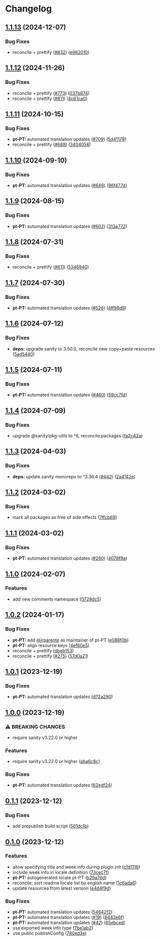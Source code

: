# Changelog

## [1.1.13](https://github.com/sanity-io/locales/compare/locale-pt-pt-v1.1.12...locale-pt-pt-v1.1.13) (2024-12-07)


### Bug Fixes

* reconcile + prettify ([#832](https://github.com/sanity-io/locales/issues/832)) ([e962010](https://github.com/sanity-io/locales/commit/e9620109a7ee1a0ad4eadeaebf8f3d05ee703747))

## [1.1.12](https://github.com/sanity-io/locales/compare/locale-pt-pt-v1.1.11...locale-pt-pt-v1.1.12) (2024-11-26)


### Bug Fixes

* reconcile + prettify ([#773](https://github.com/sanity-io/locales/issues/773)) ([037b874](https://github.com/sanity-io/locales/commit/037b8747ab096387a988bef3e632812f7217f53f))
* reconcile + prettify ([#811](https://github.com/sanity-io/locales/issues/811)) ([4c61ca0](https://github.com/sanity-io/locales/commit/4c61ca096c2fd158aefd895681bb0b7c2a634234))

## [1.1.11](https://github.com/sanity-io/locales/compare/locale-pt-pt-v1.1.10...locale-pt-pt-v1.1.11) (2024-10-15)


### Bug Fixes

* **pt-PT:** automated translation updates ([#709](https://github.com/sanity-io/locales/issues/709)) ([5d41179](https://github.com/sanity-io/locales/commit/5d41179bf83cc28a094e37ec56911b29f38dba23))
* reconcile + prettify ([#688](https://github.com/sanity-io/locales/issues/688)) ([3404058](https://github.com/sanity-io/locales/commit/3404058c7a55c2163d680d84953f7ac5defb2066))

## [1.1.10](https://github.com/sanity-io/locales/compare/locale-pt-pt-v1.1.9...locale-pt-pt-v1.1.10) (2024-09-10)


### Bug Fixes

* **pt-PT:** automated translation updates ([#646](https://github.com/sanity-io/locales/issues/646)) ([96f477d](https://github.com/sanity-io/locales/commit/96f477d3bd7d4bd1c71399e43f0f5a26b9d471ac))

## [1.1.9](https://github.com/sanity-io/locales/compare/locale-pt-pt-v1.1.8...locale-pt-pt-v1.1.9) (2024-08-15)


### Bug Fixes

* **pt-PT:** automated translation updates ([#602](https://github.com/sanity-io/locales/issues/602)) ([313a772](https://github.com/sanity-io/locales/commit/313a772844797bbf1809a4bc749542789bd78bb6))

## [1.1.8](https://github.com/sanity-io/locales/compare/locale-pt-pt-v1.1.7...locale-pt-pt-v1.1.8) (2024-07-31)


### Bug Fixes

* reconcile + prettify ([#611](https://github.com/sanity-io/locales/issues/611)) ([5346940](https://github.com/sanity-io/locales/commit/534694059e674d5150f7f484fd79411b0f5b74a2))

## [1.1.7](https://github.com/sanity-io/locales/compare/locale-pt-pt-v1.1.6...locale-pt-pt-v1.1.7) (2024-07-30)


### Bug Fixes

* **pt-PT:** automated translation updates ([#526](https://github.com/sanity-io/locales/issues/526)) ([4ff98d9](https://github.com/sanity-io/locales/commit/4ff98d9c9ace17b17296297e271220601fe9706e))

## [1.1.6](https://github.com/sanity-io/locales/compare/locale-pt-pt-v1.1.5...locale-pt-pt-v1.1.6) (2024-07-12)


### Bug Fixes

* **deps:** upgrade sanity to 3.50.0, reconcile new copy+paste resources ([5ad5440](https://github.com/sanity-io/locales/commit/5ad5440692ba75d76b5de468a5ed5cdfd01de995))

## [1.1.5](https://github.com/sanity-io/locales/compare/locale-pt-pt-v1.1.4...locale-pt-pt-v1.1.5) (2024-07-11)


### Bug Fixes

* **pt-PT:** automated translation updates ([#460](https://github.com/sanity-io/locales/issues/460)) ([59cc7fd](https://github.com/sanity-io/locales/commit/59cc7fd2367118283df75a89c5e5a8c12139caa4))

## [1.1.4](https://github.com/sanity-io/locales/compare/locale-pt-pt-v1.1.3...locale-pt-pt-v1.1.4) (2024-07-09)


### Bug Fixes

* upgrade @sanity/pkg-utils to ^6, reconcile packages ([fa2c42a](https://github.com/sanity-io/locales/commit/fa2c42a0e8550ead90dcc61fe1abcecdacf8fd20))

## [1.1.3](https://github.com/sanity-io/locales/compare/locale-pt-pt-v1.1.2...locale-pt-pt-v1.1.3) (2024-04-03)


### Bug Fixes

* **deps:** update sanity monorepo to ^3.36.4 ([#442](https://github.com/sanity-io/locales/issues/442)) ([2a4142e](https://github.com/sanity-io/locales/commit/2a4142e6e50eb5992b3432169cd71676c353276f))

## [1.1.2](https://github.com/sanity-io/locales/compare/locale-pt-pt-v1.1.1...locale-pt-pt-v1.1.2) (2024-03-02)


### Bug Fixes

* mark all packages as free of side effects ([7ffcb69](https://github.com/sanity-io/locales/commit/7ffcb6939ba729c3c6c528d81e14a833b9096f50))

## [1.1.1](https://github.com/sanity-io/locales/compare/locale-pt-pt-v1.1.0...locale-pt-pt-v1.1.1) (2024-03-02)


### Bug Fixes

* **pt-PT:** automated translation updates ([#260](https://github.com/sanity-io/locales/issues/260)) ([4078f9a](https://github.com/sanity-io/locales/commit/4078f9aadde0c67877c98cd61335bda30f8ea6b9))

## [1.1.0](https://github.com/sanity-io/locales/compare/locale-pt-pt-v1.0.2...locale-pt-pt-v1.1.0) (2024-02-07)


### Features

* add new comments namespace ([0729dc5](https://github.com/sanity-io/locales/commit/0729dc52cd29ac2611250663a32a7f1a5a039500))

## [1.0.2](https://github.com/sanity-io/locales/compare/locale-pt-pt-v1.0.1...locale-pt-pt-v1.0.2) (2024-01-17)


### Bug Fixes

* **pt-PT:** add [@jrparente](https://github.com/jrparente) as maintainer of pt-PT ([e088f0b](https://github.com/sanity-io/locales/commit/e088f0b5d0b979cbadd2a4bb805333f29be0df8a))
* **pt-PT:** align resource keys ([4ef60e5](https://github.com/sanity-io/locales/commit/4ef60e5edc24e8e8bbf5a6805bb9e4fb3697c2e6))
* reconcile + prettify ([dbeb153](https://github.com/sanity-io/locales/commit/dbeb153fc3f80207e357a888431d2fd739617821))
* reconcile + prettify ([#275](https://github.com/sanity-io/locales/issues/275)) ([57d0a21](https://github.com/sanity-io/locales/commit/57d0a21e05f631d47d74a2c029c9dcc3993bc7b0))

## [1.0.1](https://github.com/sanity-io/locales/compare/locale-pt-pt-v1.0.0...locale-pt-pt-v1.0.1) (2023-12-19)


### Bug Fixes

* **pt-PT:** automated translation updates ([d72a290](https://github.com/sanity-io/locales/commit/d72a290ef7fc63fc50bbcf21f2a7fa3047c29062))

## [1.0.0](https://github.com/sanity-io/locales/compare/locale-pt-pt-v0.1.1...locale-pt-pt-v1.0.0) (2023-12-19)


### ⚠ BREAKING CHANGES

* require sanity v3.22.0 or higher

### Features

* require sanity v3.22.0 or higher ([aba6c8c](https://github.com/sanity-io/locales/commit/aba6c8c3fd4f6e11b193b96a3821420f72ccc47d))


### Bug Fixes

* **pt-PT:** automated translation updates ([62edf24](https://github.com/sanity-io/locales/commit/62edf242aefa9a7a2a6f186e9037c797ae10334a))

## [0.1.1](https://github.com/sanity-io/locales/compare/locale-pt-pt-v0.1.0...locale-pt-pt-v0.1.1) (2023-12-12)


### Bug Fixes

* add prepublish build script ([561dcfb](https://github.com/sanity-io/locales/commit/561dcfb24ab12f98fcc590b0dbc2cf297ea60485))

## [0.1.0](https://github.com/sanity-io/locales/compare/locale-pt-pt-v0.0.1...locale-pt-pt-v0.1.0) (2023-12-12)


### Features

* allow specifying title and week info during plugin init ([c1d1116](https://github.com/sanity-io/locales/commit/c1d1116bab0c99c6506a9744e33d6cf282bf1c1b))
* include week info in locale definition ([73cec7f](https://github.com/sanity-io/locales/commit/73cec7fb69ac92a565282aac0d08f13b634372fb))
* **pt-PT:** autogenerated locale pt-PT ([b29a76d](https://github.com/sanity-io/locales/commit/b29a76d07bbe55d777080e94b7e930b837f15640))
* reconcile, sort readme locale list by english name ([1c6ada6](https://github.com/sanity-io/locales/commit/1c6ada624e83307f820d6c4ce1e7560eaf94b151))
* update resources from latest version ([e4d4f9d](https://github.com/sanity-io/locales/commit/e4d4f9daf8c2566f3ee7c9b002ac6d0051a2734c))


### Bug Fixes

* **pt-PT:** automated translation updates ([54642f2](https://github.com/sanity-io/locales/commit/54642f2669ee6e807e1f452c9970851a19ada643))
* **pt-PT:** automated translation updates ([#19](https://github.com/sanity-io/locales/issues/19)) ([8443e6f](https://github.com/sanity-io/locales/commit/8443e6f52fca39efa2da0efe228253a57b5a38fb))
* **pt-PT:** automated translation updates ([#42](https://github.com/sanity-io/locales/issues/42)) ([65ebced](https://github.com/sanity-io/locales/commit/65ebced9f116ba4ec94f7af3247d1854a2167730))
* use exported week info type ([7be1ab2](https://github.com/sanity-io/locales/commit/7be1ab27939e1836e000155c576362fb5f54bd3e))
* use public publishConfig ([780ed3e](https://github.com/sanity-io/locales/commit/780ed3e6d35198fedebd769e71bf1dcc09fc6528))
